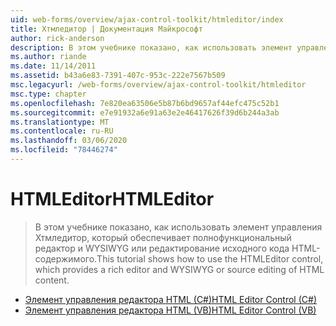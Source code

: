 ```yaml
---
uid: web-forms/overview/ajax-control-toolkit/htmleditor/index
title: Хтмледитор | Документация Майкрософт
author: rick-anderson
description: В этом учебнике показано, как использовать элемент управления Хтмледитор, который обеспечивает полнофункциональный редактор и WYSIWYG или редактирование исходного кода HTML-содержимого.
ms.author: riande
ms.date: 11/14/2011
ms.assetid: b43a6e83-7391-407c-953c-222e7567b509
msc.legacyurl: /web-forms/overview/ajax-control-toolkit/htmleditor
msc.type: chapter
ms.openlocfilehash: 7e820ea63506e5b87b6bd9657af44efc475c52b1
ms.sourcegitcommit: e7e91932a6e91a63e2e46417626f39d6b244a3ab
ms.translationtype: MT
ms.contentlocale: ru-RU
ms.lasthandoff: 03/06/2020
ms.locfileid: "78446274"
---
```

# <a name="htmleditor"></a><span data-ttu-id="1e4fd-103">HTMLEditor</span><span class="sxs-lookup"><span data-stu-id="1e4fd-103">HTMLEditor</span></span>

> <span data-ttu-id="1e4fd-104">В этом учебнике показано, как использовать элемент управления Хтмледитор, который обеспечивает полнофункциональный редактор и WYSIWYG или редактирование исходного кода HTML-содержимого.</span><span class="sxs-lookup"><span data-stu-id="1e4fd-104">This tutorial shows how to use the HTMLEditor control, which provides a rich editor and WYSIWYG or source editing of HTML content.</span></span>

- [<span data-ttu-id="1e4fd-105">Элемент управления редактора HTML (C#)</span><span class="sxs-lookup"><span data-stu-id="1e4fd-105">HTML Editor Control (C#)</span></span>](how-do-i-use-the-html-editor-control-cs.md)
- [<span data-ttu-id="1e4fd-106">Элемент управления редактора HTML (VB)</span><span class="sxs-lookup"><span data-stu-id="1e4fd-106">HTML Editor Control (VB)</span></span>](how-do-i-use-the-html-editor-control-vb.md)
